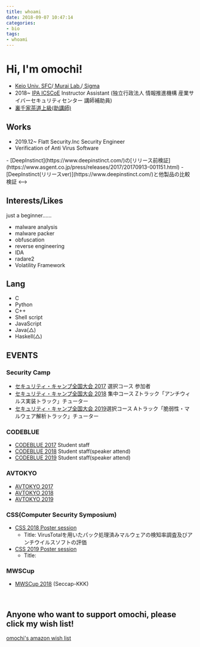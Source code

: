 ```yaml
---
title: whoami
date: 2018-09-07 10:47:14
categories:
- bio
tags: 
- whoami
---
```

# Hi, I'm omochi!

- [Keio Univ. SFC](https://www.sfc.keio.ac.jp/en/)/[ Murai Lab.](https://rg.sfc.keio.ac.jp/)/[ Sigma](https://sigma.fdsa.jp/)
- 2018~ [IPA ICSCoE](https://www.ipa.go.jp/icscoe/campaign1.html) Instructor Assistant (独立行政法人 情報推進機構 産業サイバーセキュリティセンター 講師補助員)
- [裏千家茶道上級(助講師)](http://www.urasenke.or.jp/textb/culic/index.html)



## Works
- 2019.12~ Flatt Security.Inc Security Engineer
- Verification of Anti Virus Software
<!-->
    - [DeepInstinct](https://www.deepinstinct.com/)の[リリース前検証](https://www.asgent.co.jp/press/releases/2017/20170913-001151.html) 
    - [DeepInstinct(リリースver)](https://www.deepinstinct.com/)と他製品の比較検証
<-->

## Interests/Likes
just a beginner......
- malware analysis
- malware packer
- obfuscation
- reverse engineering
- IDA
- radare2
- Volatility Framework

## Lang
- C
- Python
- C++
- Shell script
- JavaScript
- Java(△)
- Haskell(△)

## EVENTS
### Security Camp
- [セキュリティ・キャンプ全国大会 2017](https://www.ipa.go.jp/jinzai/camp/2017/zenkoku2017.html) 選択コース 参加者  
- [セキュリティ・キャンプ全国大会 2018](https://www.ipa.go.jp/jinzai/camp/2018/zenkoku2018_index.html) 集中コース Zトラック「アンチウィルス実装トラック」チューター  
- [セキュリティ・キャンプ全国大会 2019](https://www.ipa.go.jp/jinzai/camp/2019/zenkoku2019_index.html)選択コース Aトラック「脆弱性・マルウェア解析トラック」チューター

### CODEBLUE
- [CODEBLUE 2017](https://codeblue.jp/2017/) Student staff  
- [CODEBLUE 2018](https://codeblue.jp/2018/) Student staff(speaker attend)  
- [CODEBLUE 2019]() Student staff(speaker attend)

### AVTOKYO
- [AVTOKYO 2017](http://ja.avtokyo.org/avtokyo2017)
- [AVTOKYO 2018](http://ja.avtokyo.org/avtokyo2018)
- [AVTOKYO 2019]()

### CSS(Computer Security Symposium)
- [CSS 2018](https://www.iwsec.org/css/2018/)[ Poster session](https://www.iwsec.org/css/2018/demo.html)
    - Title: VirusTotalを用いたパック処理済みマルウェアの検知率調査及びアンチウイルスソフトの評価
- [CSS 2019]()[ Poster session]()
    - Title:

### MWSCup
- [MWSCup 2018](https://www.iwsec.org/mws/2018/) (Seccap-KKK)


</br>


## Anyone who want to support omochi, please click my wish list!
[omochi's amazon wish list](http://amzn.asia/6G2WJv9)

